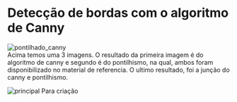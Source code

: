 # Detecção de bordas com o algoritmo de Canny

![pontilhado_canny](https://user-images.githubusercontent.com/42754908/143772396-e9fc7c78-d508-454e-994a-5e46adac524c.png)<br>
Acima temos uma 3 imagens. O resultado da primeira imagem é do algoritmo de canny e segundo é do  pontilhismo, na qual, ambos foram disponibilizado no material de referencia.
O ultimo resultado, foi a junção do canny e pontilhismo.

![principal](https://user-images.githubusercontent.com/42754908/143956836-81bee379-c99d-4c40-ae65-e73dfb7a0694.png)
Para criação 
